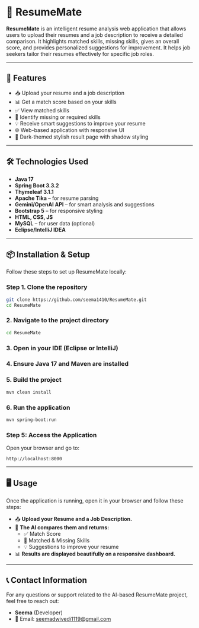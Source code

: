 # 📄 ResumeMate

**ResumeMate** is an intelligent resume analysis web application that allows users to upload their resumes and a job description to receive a detailed comparison. It highlights matched skills, missing skills, gives an overall score, and provides personalized suggestions for improvement. It helps job seekers tailor their resumes effectively for specific job roles.

---

## 🚀 Features

- 📥 Upload your resume and a job description
- 📊 Get a match score based on your skills
- ✅ View matched skills
- 🔴 Identify missing or required skills
- 💡 Receive smart suggestions to improve your resume
- 🌐 Web-based application with responsive UI
- 🎨 Dark-themed stylish result page with shadow styling

---

## 🛠️ Technologies Used

- **Java 17**
- **Spring Boot 3.3.2**
- **Thymeleaf 3.1.1**
- **Apache Tika** – for resume parsing
- **Gemini/OpenAI API** – for smart analysis and suggestions
- **Bootstrap 5** – for responsive styling
- **HTML, CSS, JS**
- **MySQL** – for user data (optional)
- **Eclipse/IntelliJ IDEA**

---

## 📦 Installation & Setup

Follow these steps to set up ResumeMate locally:

### Step 1. Clone the repository
```bash
git clone https://github.com/seema1410/ResumeMate.git
cd ResumeMate
```

### 2. Navigate to the project directory
```bash
cd ResumeMate
```
### 3. Open in your IDE (Eclipse or IntelliJ)

### 4. Ensure Java 17 and Maven are installed

### 5. Build the project
```bash
mvn clean install
```
### 6. Run the application
```bash
mvn spring-boot:run
```
### Step 5: Access the Application

Open your browser and go to:

 `http://localhost:8000`

 ---

 ## 🖥️ Usage

Once the application is running, open it in your browser and follow these steps:

- 📤 **Upload your Resume and a Job Description.**
- 🤖 **The AI compares them and returns:**
  - ✅ Match Score
  - 🧩 Matched & Missing Skills
  - 💡 Suggestions to improve your resume
- 📊 **Results are displayed beautifully on a responsive dashboard.**

 ---

## 📞 Contact Information

For any questions or support related to the AI-based ResumeMate project, feel free to reach out:

- **Seema** (Developer)
- 📧 Email: seemadwivedi1119@gmail.com
